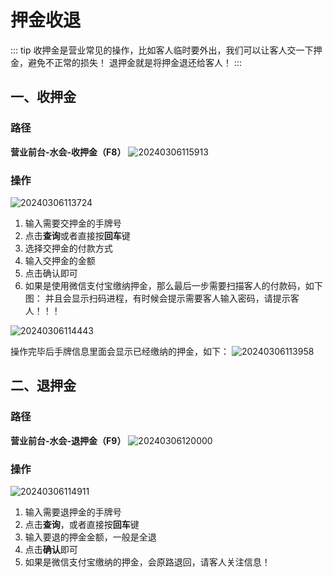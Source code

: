 # 押金收退
::: tip
收押金是营业常见的操作，比如客人临时要外出，我们可以让客人交一下押金，避免不正常的损失！
退押金就是将押金退还给客人！
:::
## 一、收押金
### 路径
**营业前台-水会-收押金（F8）**
![20240306115913](https://wiki-cdsoft.oss-cn-hangzhou.aliyuncs.com/20240306115913.png)
### 操作

![20240306113724](https://wiki-cdsoft.oss-cn-hangzhou.aliyuncs.com/20240306113724.png)

1. 输入需要交押金的手牌号
2. 点击**查询**或者直接按**回车**键
3. 选择交押金的付款方式
4. 输入交押金的金额
5. 点击确认即可
6. 如果是使用微信支付宝缴纳押金，那么最后一步需要扫描客人的付款码，如下图：
并且会显示扫码进程，有时候会提示需要客人输入密码，请提示客人！！！

![20240306114443](https://wiki-cdsoft.oss-cn-hangzhou.aliyuncs.com/20240306114443.png)

操作完毕后手牌信息里面会显示已经缴纳的押金，如下：
![20240306113958](https://wiki-cdsoft.oss-cn-hangzhou.aliyuncs.com/20240306113958.png)

## 二、退押金
### 路径
**营业前台-水会-退押金（F9）**
![20240306120000](https://wiki-cdsoft.oss-cn-hangzhou.aliyuncs.com/20240306120000.png)
### 操作
![20240306114911](https://wiki-cdsoft.oss-cn-hangzhou.aliyuncs.com/20240306114911.png)
1. 输入需要退押金的手牌号
2. 点击**查询**，或者直接按**回车**键
3. 输入要退的押金金额，一般是全退
4. 点击**确认**即可
5. 如果是微信支付宝缴纳的押金，会原路退回，请客人关注信息！
